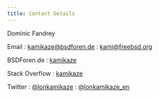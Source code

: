 ```yaml
---
title: Contact Details
---
```

Dominic Fandrey

Email
: <kamikaze@bsdforen.de>
: <kami@freebsd.org>

BSDForen.de
: [kamikaze](https://www.bsdforen.de/members/kamikaze.3435/)

Stack Overflow
: [kamikaze](https://stackoverflow.com/users/5410505/kamikaze)

Twitter
: [@lonkamikaze](https://twitter.com/lonkamikaze)
: [@lonkamikaze_en](https://twitter.com/lonkamikaze_en)

